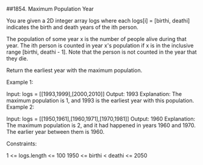 ##1854. Maximum Population Year

You are given a 2D integer array logs where each logs[i] = [birthi, deathi] indicates the birth and death years of the ith person.

The population of some year x is the number of people alive during that year. The ith person is counted in year x's population if x is in the inclusive range [birthi, deathi - 1]. Note that the person is not counted in the year that they die.

Return the earliest year with the maximum population.

 
Example 1:

Input: logs = [[1993,1999],[2000,2010]]
Output: 1993
Explanation: The maximum population is 1, and 1993 is the earliest year with this population.
Example 2:

Input: logs = [[1950,1961],[1960,1971],[1970,1981]]
Output: 1960
Explanation: 
The maximum population is 2, and it had happened in years 1960 and 1970.
The earlier year between them is 1960.
 

Constraints:

1 <= logs.length <= 100
1950 <= birthi < deathi <= 2050
